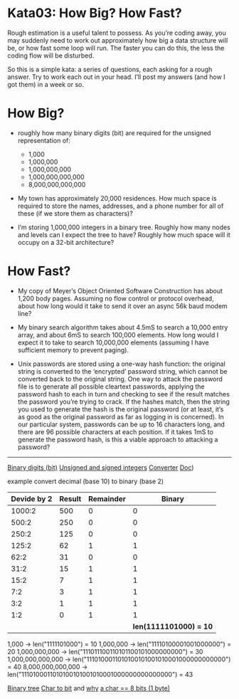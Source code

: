 # Kata03: How Big? How Fast?

Rough estimation is a useful talent to possess. As you’re coding away, you may suddenly need to work out approximately how big a data structure will be, or how fast some loop will run. The faster you can do this, the less the coding flow will be disturbed.

So this is a simple kata: a series of questions, each asking for a rough answer. Try to work each out in your head. I’ll post my answers (and how I got them) in a week or so.

# How Big?

- roughly how many binary digits (bit) are required for the unsigned representation of:
  - 1,000
  - 1,000,000
  - 1,000,000,000
  - 1,000,000,000,000
  - 8,000,000,000,000

- My town has approximately 20,000 residences. How much space is required to store the names, addresses, and a phone number for all of these (if we store them as characters)?

- I’m storing 1,000,000 integers in a binary tree. Roughly how many nodes and levels can I expect the tree to have? Roughly how much space will it occupy on a 32-bit architecture?

# How Fast?

- My copy of Meyer’s Object Oriented Software Construction has about 1,200 body pages. Assuming no flow control or protocol overhead, about how long would it take to send it over an async 56k baud modem line?

- My binary search algorithm takes about 4.5mS to search a 10,000 entry array, and about 6mS to search 100,000 elements. How long would I expect it to take to search 10,000,000 elements (assuming I have sufficient memory to prevent paging).

- Unix passwords are stored using a one-way hash function: the original string is converted to the ‘encrypted’ password string, which cannot be converted back to the original string. One way to attack the password file is to generate all possible cleartext passwords, applying the password hash to each in turn and checking to see if the result matches the password you’re trying to crack. If the hashes match, then the string you used to generate the hash is the original password (or at least, it’s as good as the original password as far as logging in is concerned). In our particular system, passwords can be up to 16 characters long, and there are 96 possible characters at each position. If it takes 1mS to generate the password hash, is this a viable approach to attacking a password?

---

[Binary digits (bit)](https://www.gartner.com/en/information-technology/glossary/bit-binary-digit#:~:text=A%20binary%20digit%20(bit)%20is,and%20processed%20by%20the%20computer.)
[Unsigned and signed integers](https://www.ibm.com/docs/en/aix/7.2?topic=types-signed-unsigned-integers)
[Converter](https://www.rapidtables.com/convert/number/decimal-to-binary.html)
[Doc](https://byjus.com/maths/decimal-to-binary/))

example convert decimal (base 10) to binary (base 2)

| Devide by 2 | Result | Remainder | Binary                   |
| ----------- | ------ | --------- | ------------------------ |
| 1000:2      | 500    | 0         | 0                        |
| 500:2       | 250    | 0         | 0                        |
| 250:2       | 125    | 0         | 0                        |
| 125:2       | 62     | 1         | 1                        |
| 62:2        | 31     | 0         | 0                        |
| 31:2        | 15     | 1         | 1                        |
| 15:2        | 7      | 1         | 1                        |
| 7:2         | 3      | 1         | 1                        |
| 3:2         | 1      | 1         | 1                        |
| 1:2         | 0      | 1         | 1                        |
|             |        |           | **len(1111101000) = 10** |


1,000  -> len("1111101000") = 10
1,000,000  -> len("11110100001001000000") = 20
1,000,000,000  -> len("111011100110101100101000000000") = 30
1,000,000,000,000  -> len("1110100011010100101001010001000000000000") = 40
8,000,000,000,000  -> len("1110100011010100101001010001000000000000000") = 43

[Binary tree](https://www.geeksforgeeks.org/binary-tree-data-structure/)
[Char to bit](https://www.ibm.com/docs/en/ibm-mq/7.5?topic=platforms-standard-data-types) and [why](https://stackoverflow.com/questions/4850241/how-many-bits-or-bytes-are-there-in-a-character) [a char == 8 bits (1 byte)](https://stackoverflow.com/questions/9727465/will-a-char-always-always-always-have-8-bits#:~:text=that%20a%20char%20is%20represented,of%20RAM%20(%2B%20swap%20space).)